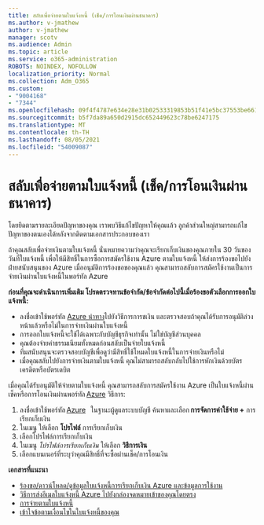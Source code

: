 ```yaml
---
title: สลับเพื่อจ่ายตามใบแจ้งหนี้ (เช็ค/การโอนเงินผ่านธนาคาร)
ms.author: v-jmathew
author: v-jmathew
manager: scotv
ms.audience: Admin
ms.topic: article
ms.service: o365-administration
ROBOTS: NOINDEX, NOFOLLOW
localization_priority: Normal
ms.collection: Adm_O365
ms.custom:
- "9004168"
- "7344"
ms.openlocfilehash: 09f4f4787e634e28e31b02533319853b51f41e5bc37553be6615c2389063818c
ms.sourcegitcommit: b5f7da89a650d2915dc652449623c78be6247175
ms.translationtype: MT
ms.contentlocale: th-TH
ms.lasthandoff: 08/05/2021
ms.locfileid: "54009087"
---
```

# <a name="switch-to-pay-by-invoice-checkwire-transfer"></a>สลับเพื่อจ่ายตามใบแจ้งหนี้ (เช็ค/การโอนเงินผ่านธนาคาร)

โดยยึดตามรายละเอียดปัญหาของคุณ เราพบวิธีแก้ไขปัญหาให้คุณแล้ว ลูกค้าส่วนใหญ่สามารถแก้ไขปัญหาของตนเองได้หลังจากติดตามเอกสารประกอบของเรา

ถ้าคุณสลับเพื่อจ่ายเงินตามใบแจ้งหนี้ นั่นหมายความว่าคุณจะเรียกเก็บเงินของคุณภายใน 30 วันของวันที่ใบแจ้งหนี้ เพื่อให้มีสิทธิ์ในการซื้อการสมัครใช้งาน Azure ตามใบแจ้งหนี้ ให้ส่งการร้องขอไปยังฝ่ายสนับสนุนของ Azure เมื่ออนุมัติการร้องขอของคุณแล้ว คุณสามารถสลับการสมัครใช้งานเป็นการจ่ายเงินผ่านใบแจ้งหนี้ในพอร์ทัล Azure

**ก่อนที่คุณจะดําเนินการเพิ่มเติม โปรดตรวจทานข้อจํากัด/ข้อจํากัดต่อไปนี้เมื่อร้องขอตัวเลือกการออกใบแจ้งหนี้:**

- ลงชื่อเข้าใช้พอร์ทัล [Azure นําทาง](https://portal.azure.com/)ไปยังวิธีการการชเงิน และตรวจสอบถ้าคุณได้รับการอนุมัติล่วงหน้าแล้วหรือไม่ในการจ่ายเงินผ่านใบแจ้งหนี้
- การออกใบแจ้งหนี้จะใช้ได้เฉพาะกับบัญชีธุรกิจเท่านั้น ไม่ใช่บัญชีส่วนบุคคล
- คุณต้องจ่ายค่าธรรมเนียมทั้งหมดก่อนสลับเป็นจ่ายใบแจ้งหนี้
- ทีมสนับสนุนจะตรวจสอบบัญชีเพื่อดูว่ามีสิทธิ์ใช้โหมดใบแจ้งหนี้ในการจ่ายเงินหรือไม่
- เมื่อคุณสลับไปยังการจ่ายเงินตามใบแจ้งหนี้ คุณไม่สามารถสลับกลับไปใช้การหักเงินด้วยบัตรเครดิตหรือบัตรเดบิต

เมื่อคุณได้รับอนุมัติให้จ่ายตามใบแจ้งหนี้ คุณสามารถสลับการสมัครใช้งาน Azure เป็นใบแจ้งหนี้ผ่านเช็คหรือการโอนเงินผ่านพอร์ทัล [Azure](https://portal.azure.com/)
วิธีการ:

1. ลงชื่อเข้าใช้พอร์ทัล [Azure](https://portal.azure.com/)   ในฐานะผู้ดูแลระบบบัญชี ค้นหาและเลือก **การจัดการค่าใช้จ่าย +** การเรียกเก็บเงิน
2. ในเมนู ให้เลือก **โปรไฟล์** การเรียกเก็บเงิน
3. เลือกโปรไฟล์การเรียกเก็บเงิน
4. ในเมนู *โปรไฟล์การเรียกเก็บเงิน* ให้เลือก **วิธีการเงิน**
5. เลือกแบนเนอร์ที่ระบุว่าคุณมีสิทธิ์ที่จะซื้อผ่านเช็ค/การโอนเงิน

**เอกสารที่แนะนา**

- [ร้องขอ/ดาวน์โหลด/ดูข้อมูลใบแจ้งหนี้การเรียกเก็บเงิน Azure และข้อมูลการใช้งาน](https://docs.microsoft.com/azure/billing/billing-download-azure-invoice-daily-usage-date)
- [วิธีการส่งอีเมลใบแจ้งหนี้ Azure ไปยังกล่องจดหมายเข้าของคุณโดยตรง](https://docs.microsoft.com/azure/billing/billing-download-azure-invoice-daily-usage-date)
- [การจ่ายตามใบแจ้งหนี้](https://docs.microsoft.com/azure/billing/billing-how-to-pay-by-invoice)
- [เข้าใจข้อตามเงื่อนไขในใบแจ้งหนี้ของคุณ](https://docs.microsoft.com/azure/billing/billing-understand-your-invoice)
